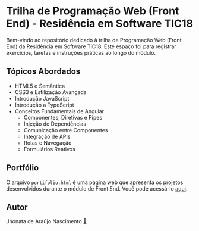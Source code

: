 # Trilha de Programação Web (Front End) - Residência em Software TIC18

Bem-vindo ao repositório dedicado à trilha de Programação Web (Front End) da Residência em Software TIC18. Este espaço foi para registrar exercícios, tarefas e instruções práticas ao longo do módulo.

## Tópicos Abordados
- HTML5 e Semântica
- CSS3 e Estilização Avançada
- Introdução JavaScript
- Introdução a TypeScript
- Conceitos Fundamentais de Angular
    - Componentes, Diretivas e Pipes
    - Injeção de Dependências
    - Comunicação entre Componentes
    - Integração de APIs
    - Rotas e Navegação
    - Formulários Reativos

## Portfólio
O arquivo `portifolio.html` é uma página web que apresenta os projetos desenvolvidos durante o módulo de Front End. 
Você pode acessá-lo [aqui](https://dstalkerbr.github.io/TIC18_frontend/portifolio.html).

## Autor
Jhonata de Araújo Nascimento  [📧](mailto:janascimento.cic@uesc.br)

